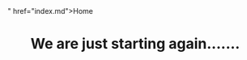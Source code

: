 <html>
  <head>
  <title>The Cyber monk</title>
   
  </head>" href="index.md">Home</a></ul> <ul></ul></menue>
  <center><h1>We are just starting again.......</h1></center>
  </body>
</html>
